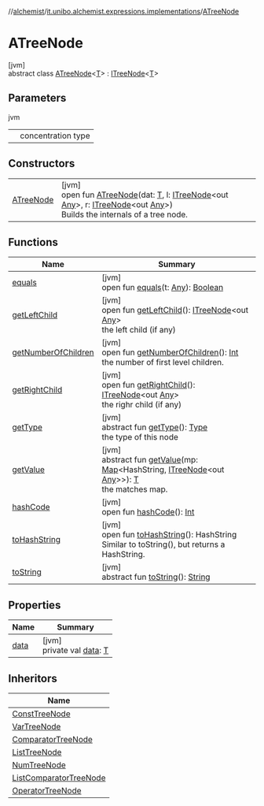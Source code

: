 //[alchemist](../../../index.md)/[it.unibo.alchemist.expressions.implementations](../index.md)/[ATreeNode](index.md)

# ATreeNode

[jvm]\
abstract class [ATreeNode](index.md)<[T](index.md)> : [ITreeNode](../../it.unibo.alchemist.expressions.interfaces/-i-tree-node/index.md)<[T](../../it.unibo.alchemist.expressions.interfaces/-i-tree-node/index.md)>

## Parameters

jvm

| | |
|---|---|
| <T> | concentration type |

## Constructors

| | |
|---|---|
| [ATreeNode](-a-tree-node.md) | [jvm]<br>open fun [ATreeNode](-a-tree-node.md)(dat: [T](../../it.unibo.alchemist.expressions.interfaces/-i-tree-node/index.md), l: [ITreeNode](../../it.unibo.alchemist.expressions.interfaces/-i-tree-node/index.md)<out [Any](https://kotlinlang.org/api/latest/jvm/stdlib/kotlin/-any/index.html)>, r: [ITreeNode](../../it.unibo.alchemist.expressions.interfaces/-i-tree-node/index.md)<out [Any](https://kotlinlang.org/api/latest/jvm/stdlib/kotlin/-any/index.html)>)<br>Builds the internals of a tree node. |

## Functions

| Name | Summary |
|---|---|
| [equals](equals.md) | [jvm]<br>open fun [equals](equals.md)(t: [Any](https://kotlinlang.org/api/latest/jvm/stdlib/kotlin/-any/index.html)): [Boolean](https://kotlinlang.org/api/latest/jvm/stdlib/kotlin/-boolean/index.html) |
| [getLeftChild](get-left-child.md) | [jvm]<br>open fun [getLeftChild](get-left-child.md)(): [ITreeNode](../../it.unibo.alchemist.expressions.interfaces/-i-tree-node/index.md)<out [Any](https://kotlinlang.org/api/latest/jvm/stdlib/kotlin/-any/index.html)><br>the left child (if any) |
| [getNumberOfChildren](get-number-of-children.md) | [jvm]<br>open fun [getNumberOfChildren](get-number-of-children.md)(): [Int](https://kotlinlang.org/api/latest/jvm/stdlib/kotlin/-int/index.html)<br>the number of first level children. |
| [getRightChild](get-right-child.md) | [jvm]<br>open fun [getRightChild](get-right-child.md)(): [ITreeNode](../../it.unibo.alchemist.expressions.interfaces/-i-tree-node/index.md)<out [Any](https://kotlinlang.org/api/latest/jvm/stdlib/kotlin/-any/index.html)><br>the righr child (if any) |
| [getType](../../it.unibo.alchemist.expressions.interfaces/-i-tree-node/get-type.md) | [jvm]<br>abstract fun [getType](../../it.unibo.alchemist.expressions.interfaces/-i-tree-node/get-type.md)(): [Type](../-type/index.md)<br>the type of this node |
| [getValue](get-value.md) | [jvm]<br>abstract fun [getValue](get-value.md)(mp: [Map](https://docs.oracle.com/javase/8/docs/api/java/util/Map.html)<HashString, [ITreeNode](../../it.unibo.alchemist.expressions.interfaces/-i-tree-node/index.md)<out [Any](https://kotlinlang.org/api/latest/jvm/stdlib/kotlin/-any/index.html)>>): [T](../../it.unibo.alchemist.expressions.interfaces/-i-tree-node/index.md)<br>the matches map. |
| [hashCode](hash-code.md) | [jvm]<br>open fun [hashCode](hash-code.md)(): [Int](https://kotlinlang.org/api/latest/jvm/stdlib/kotlin/-int/index.html) |
| [toHashString](to-hash-string.md) | [jvm]<br>open fun [toHashString](to-hash-string.md)(): HashString<br>Similar to toString(), but returns a HashString. |
| [toString](to-string.md) | [jvm]<br>abstract fun [toString](to-string.md)(): [String](https://docs.oracle.com/javase/8/docs/api/java/lang/String.html) |

## Properties

| Name | Summary |
|---|---|
| [data](data.md) | [jvm]<br>private val [data](data.md): [T](../../it.unibo.alchemist.expressions.interfaces/-i-tree-node/index.md) |

## Inheritors

| Name |
|---|
| [ConstTreeNode](../-const-tree-node/index.md) |
| [VarTreeNode](../-var-tree-node/index.md) |
| [ComparatorTreeNode](../-comparator-tree-node/index.md) |
| [ListTreeNode](../-list-tree-node/index.md) |
| [NumTreeNode](../-num-tree-node/index.md) |
| [ListComparatorTreeNode](../-list-comparator-tree-node/index.md) |
| [OperatorTreeNode](../-operator-tree-node/index.md) |
